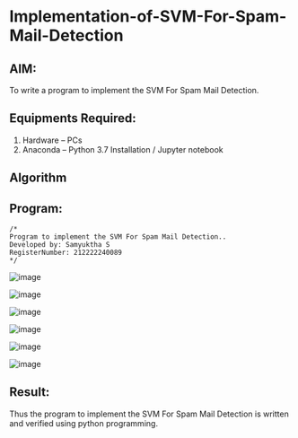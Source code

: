 # Implementation-of-SVM-For-Spam-Mail-Detection

## AIM:
To write a program to implement the SVM For Spam Mail Detection.

## Equipments Required:
1. Hardware – PCs
2. Anaconda – Python 3.7 Installation / Jupyter notebook

## Algorithm

## Program:
```
/*
Program to implement the SVM For Spam Mail Detection..
Developed by: Samyuktha S
RegisterNumber: 212222240089
*/
```
![image](https://github.com/SamyukthaSreenivasan/Implementation-of-SVM-For-Spam-Mail-Detection/assets/119475703/85de50dc-58c6-45a0-9931-88438581381e)

![image](https://github.com/SamyukthaSreenivasan/Implementation-of-SVM-For-Spam-Mail-Detection/assets/119475703/87af7075-8b93-454a-a3d5-f87463422d07)

![image](https://github.com/SamyukthaSreenivasan/Implementation-of-SVM-For-Spam-Mail-Detection/assets/119475703/a0fde568-5c63-4005-979a-19486c1a1300)

![image](https://github.com/SamyukthaSreenivasan/Implementation-of-SVM-For-Spam-Mail-Detection/assets/119475703/54faa152-79e4-4cd6-a459-ed694194f124)

![image](https://github.com/SamyukthaSreenivasan/Implementation-of-SVM-For-Spam-Mail-Detection/assets/119475703/14d4b3a7-0a9d-4b57-886a-3f695e9cdd91)

![image](https://github.com/SamyukthaSreenivasan/Implementation-of-SVM-For-Spam-Mail-Detection/assets/119475703/64654624-9ccf-4e87-a896-98e63ecb6628)

## Result:
Thus the program to implement the SVM For Spam Mail Detection is written and verified using python programming.
